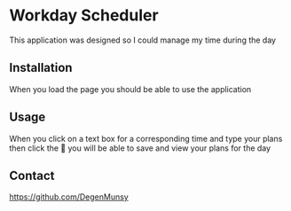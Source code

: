 # Workday Scheduler

This application was designed so I could manage my time during the day

## Installation

When you load the page you should be able to use the application

## Usage
When you click on a text box for a corresponding time and type your plans then click the 🤢 you will be able to save and view your plans for the day

## Contact
https://github.com/DegenMunsy
